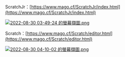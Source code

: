 ScratchJr：[https://www.mago.cf/ScratchJr/index.html](https://www.mago.cf/ScratchJr/index.html)

[![2022-08-30 03-49-24 的螢幕擷圖.png](:/b6b4302b787f4f70b81fc12f7d689743)](https://www.mago.cf/ScratchJr/index.html)


Scratch：[https://www.mago.cf/Scratch/editor.html](https://www.mago.cf/Scratch/editor.html)


[![2022-08-30 04-10-02 的螢幕擷圖.png](:/c391c0bdbbd9426dbe73a850bf998c6f)](https://www.mago.cf/Scratch/editor.html)



